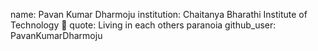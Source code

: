 name: Pavan Kumar Dharmoju
institution: Chaitanya Bharathi Institute of Technology 🚩
quote: Living in each others paranoia 
github_user: PavanKumarDharmoju

